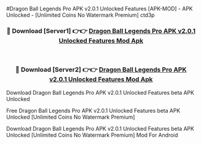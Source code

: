 #Dragon Ball Legends Pro APK v2.0.1 Unlocked Features [APK-MOD] - APK Unlocked - [Unlimited Coins No Watermark Premium] ctd3p



<div align="center">

<h3>🔴 Download [Server1] 👉👉 <a href="https://momento.my/?title=Dragon_Ball_Legends_Pro_APK_v2.0.1_Unlocked_Features">Dragon Ball Legends Pro APK v2.0.1 Unlocked Features Mod Apk</a></h3><br>

<h3>🔴 Download [Server2] 👉👉 <a href="https://momento.my/?title=Dragon_Ball_Legends_Pro_APK_v2.0.1_Unlocked_Features">Dragon Ball Legends Pro APK v2.0.1 Unlocked Features Mod Apk</a></h3>
</div>



Download Dragon Ball Legends Pro APK v2.0.1 Unlocked Features beta APK Unlocked

Free Dragon Ball Legends Pro APK v2.0.1 Unlocked Features beta APK Unlocked [Unlimited Coins No Watermark Premium]

Download Dragon Ball Legends Pro APK v2.0.1 Unlocked Features beta APK Unlocked [Unlimited Coins No Watermark Premium] Mod For Android
